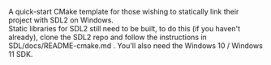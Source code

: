 A quick-start CMake template for those wishing to statically link their project with SDL2 on Windows.<br>
Static libraries for SDL2 still need to be built, to do this (if you haven't already), 
clone the SDL2 repo and follow the instructions in SDL/docs/README-cmake.md .
You'll also need the Windows 10 / Windows 11 SDK.